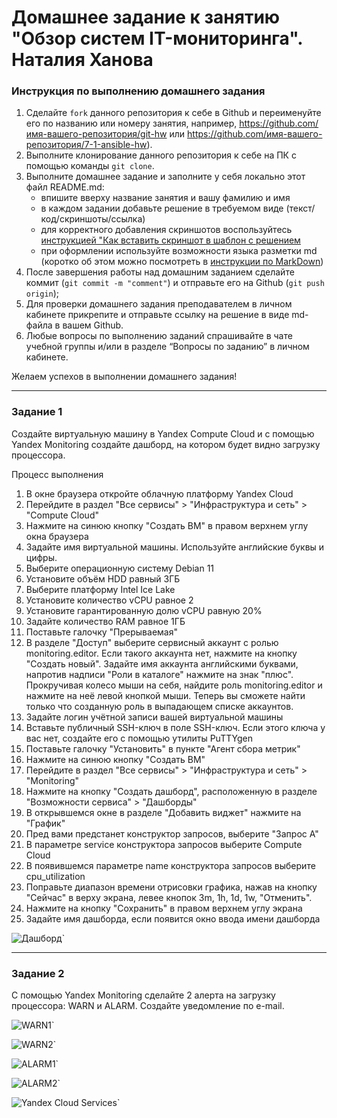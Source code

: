 # Домашнее задание к занятию "Обзор систем IT-мониторинга". Наталия Ханова


### Инструкция по выполнению домашнего задания

   1. Сделайте `fork` данного репозитория к себе в Github и переименуйте его по названию или номеру занятия, например, https://github.com/имя-вашего-репозитория/git-hw или  https://github.com/имя-вашего-репозитория/7-1-ansible-hw).
   2. Выполните клонирование данного репозитория к себе на ПК с помощью команды `git clone`.
   3. Выполните домашнее задание и заполните у себя локально этот файл README.md:
      - впишите вверху название занятия и вашу фамилию и имя
      - в каждом задании добавьте решение в требуемом виде (текст/код/скриншоты/ссылка)
      - для корректного добавления скриншотов воспользуйтесь [инструкцией "Как вставить скриншот в шаблон с решением](https://github.com/netology-code/sys-pattern-homework/blob/main/screen-instruction.md)
      - при оформлении используйте возможности языка разметки md (коротко об этом можно посмотреть в [инструкции  по MarkDown](https://github.com/netology-code/sys-pattern-homework/blob/main/md-instruction.md))
   4. После завершения работы над домашним заданием сделайте коммит (`git commit -m "comment"`) и отправьте его на Github (`git push origin`);
   5. Для проверки домашнего задания преподавателем в личном кабинете прикрепите и отправьте ссылку на решение в виде md-файла в вашем Github.
   6. Любые вопросы по выполнению заданий спрашивайте в чате учебной группы и/или в разделе “Вопросы по заданию” в личном кабинете.
   
Желаем успехов в выполнении домашнего задания!
   
---

### Задание 1

Создайте виртуальную машину в Yandex Compute Cloud и с помощью Yandex Monitoring создайте дашборд, на котором будет видно загрузку процессора.

Процесс выполнения

1.    В окне браузера откройте облачную платформу Yandex Cloud
2.    Перейдите в раздел "Все сервисы" > "Инфраструктура и сеть" > "Compute Cloud"
3.    Нажмите на синюю кнопку "Создать ВМ" в правом верхнем углу окна браузера
4.    Задайте имя виртуальной машины. Используйте английские буквы и цифры.
5.    Выберите операционную систему Debian 11
6.    Установите объём HDD равный 3ГБ
7.    Выберите платформу Intel Ice Lake
8.    Установите количество vCPU равное 2
9.    Установите гарантированную долю vCPU равную 20%
10.    Задайте количество RAM равное 1ГБ
11.    Поставьте галочку "Прерываемая"
12.    В разделе "Доступ" выберите сервисный аккаунт с ролью monitoring.editor. Если такого аккаунта нет, нажмите на кнопку "Создать новый". Задайте имя аккаунта английскими буквами, напротив надписи "Роли в каталоге" нажмите на знак "плюс". Прокручивая колесо мыши на себя, найдите роль monitoring.editor и нажмите на неё левой кнопкой мыши. Теперь вы сможете найти только что созданную роль в выпадающем списке аккаунтов.
13.    Задайте логин учётной записи вашей виртуальной машины
14.    Вставьте публичный SSH-ключ в поле SSH-ключ. Если этого ключа у вас нет, создайте его с помощью утилиты PuTTYgen
15.    Поставьте галочку "Установить" в пункте "Агент сбора метрик"
16.    Нажмите на синюю кнопку "Создать ВМ"
17.    Перейдите в раздел "Все сервисы" > "Инфраструктура и сеть" > "Monitoring"
18.    Нажмите на кнопку "Создать дашборд", расположенную в разделе "Возможности сервиса" > "Дашборды"
19.    В открывшемся окне в разделе "Добавить виджет" нажмите на "График"
20.    Пред вами предстанет конструктор запросов, выберите "Запрос А"
21.    В параметре service конструктора запросов выберите Compute Cloud
22.    В появившемся параметре name конструктора запросов выберите cpu_utilization
23.    Поправьте диапазон времени отрисовки графика, нажав на кнопку "Сейчас" в верху экрана, левее кнопок 3m, 1h, 1d, 1w, "Отменить".
24.    Нажмите на кнопку "Сохранить" в правом верхнем углу экрана
25.    Задайте имя дашборда, если появится окно ввода имени дашборда

![Дашборд](https://data0.gallery.ru/albums/gallery/435409-3c519-132613698--u4da2f.jpg)`

---

### Задание 2

С помощью Yandex Monitoring сделайте 2 алерта на загрузку процессора: WARN и ALARM. Создайте уведомление по e-mail.

![WARN1](https://data0.gallery.ru/albums/gallery/435409-bf776-132613696--u393a2.jpg)`

![WARN2](https://data0.gallery.ru/albums/gallery/435409-a6f36-132613697--ub9f14.jpg)`

![ALARM1](https://data0.gallery.ru/albums/gallery/435409-60466-132613694--u2a547.jpg)`

![ALARM2](https://data0.gallery.ru/albums/gallery/435409-3481b-132613695--ua15b4.jpg)`

![Yandex Cloud Services](https://data0.gallery.ru/albums/gallery/435409-2d2e2-132613699-m750x740-ubd0a3.jpg)`
